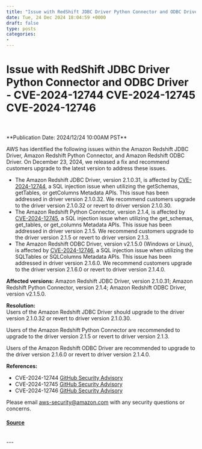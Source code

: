 ```yaml
---
title: "Issue with RedShift JDBC Driver Python Connector and ODBC Driver - CVE-2024-12744 CVE-2024-12745 CVE-2024-12746"
date: Tue, 24 Dec 2024 18:04:59 +0000
draft: false
type: posts
categories: 
- 
---
```

# Issue with RedShift JDBC Driver Python Connector and ODBC Driver - CVE-2024-12744 CVE-2024-12745 CVE-2024-12746

<br/>

<br/>
**Publication Date: 2024/12/24 10:00AM PST**  

AWS has identified the following issues within the Amazon Redshift JDBC Driver, Amazon Redshift Python Connector, and Amazon Redshift ODBC Driver. On December 23, 2024, we released a fix and recommend customers upgrade to the latest version to address these issues.

-   The Amazon Redshift JDBC Driver, version 2.1.0.31, is affected by [CVE-2024-12744](https://www.cve.org/CVERecord?id=CVE-2024-12744), a SQL injection issue when utilizing the getSchemas, getTables, or getColumns Metadata APIs. This issue has been addressed in driver version 2.1.0.32. We recommend customers upgrade to the driver version 2.1.0.32 or revert to driver version 2.1.0.30.
-   The Amazon Redshift Python Connector, version 2.1.4, is affected by [CVE-2024-12745](https://www.cve.org/CVERecord?id=CVE-2024-12745), a SQL injection issue when utilizing the get\_schemas, get\_tables, or get\_columns Metadata APIs. This issue has been addressed in driver version 2.1.5. We recommend customers upgrade to the driver version 2.1.5 or revert to driver version 2.1.3.
-   The Amazon Redshift ODBC Driver, version v2.1.5.0 (Windows or Linux), is affected by [CVE-2024-12746](https://www.cve.org/CVERecord?id=CVE-2024-12746), a SQL injection issue when utilizing the SQLTables or SQLColumns Metadata APIs. This issue has been addressed in driver version 2.1.6.0. We recommend customers upgrade to the driver version 2.1.6.0 or revert to driver version 2.1.4.0.

**Affected versions:** Amazon Redshift JDBC Driver, version 2.1.0.31; Amazon Redshift Python Connector, version 2.1.4; Amazon Redshift ODBC Driver, version v2.1.5.0.

**Resolution:**  
Users of the Amazon Redshift JDBC Driver should upgrade to the driver version 2.1.0.32 or revert to driver version 2.1.0.30.

Users of the Amazon Redshift Python Connector are recommended to upgrade to the driver version 2.1.5 or revert to driver version 2.1.3.

Users of the Amazon Redshift ODBC Driver are recommended to upgrade to the driver version 2.1.6.0 or revert to driver version 2.1.4.0.

**References:**

-   CVE-2024-12744 [GitHub Security Advisory](https://github.com/aws/amazon-redshift-jdbc-driver/security/advisories/GHSA-8596-2jgr-ppj7)
-   CVE-2024-12745 [GitHub Security Advisory](https://github.com/aws/amazon-redshift-python-driver/security/advisories/GHSA-8gc2-vq6m-rwjw)
-   CVE-2024-12746 [GitHub Security Advisory](https://github.com/aws/amazon-redshift-odbc-driver/security/advisories/GHSA-g63m-5vjv-wr3v)

Please email [aws-security@amazon.com](mailto:aws-security@amazon.com) with any security questions or concerns.

#### [Source](https://aws.amazon.com/security/security-bulletins/AWS-2024-015/)

<br/>
---
